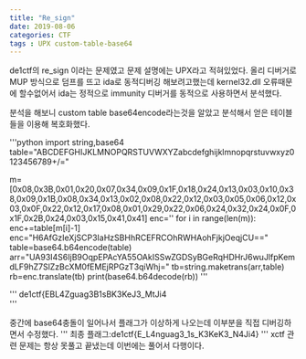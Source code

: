 ```yaml
---
title: "Re_sign" 
date: 2019-08-06
categories: CTF
tags : UPX custom-table-base64
---
```

de1ctf의 re_sign 이라는 문제였고 문제 설명에는 UPX라고 적혀있었다.
올리 디버거로 MUP 방식으로 덤프를 뜨고 ida로 동적디버깅 해보려고했는데 kernel32.dll 오류때문에 할수없어서 
ida는 정적으로 immunity 디버거를 동적으로 사용하면서 분석했다.

분석을 해보니 custom table base64encode라는것을 알았고 분석해서 얻은 테이블들을 이용해 복호화했다.

'''python
import string,base64
table="ABCDEFGHIJKLMNOPQRSTUVWXYZabcdefghijklmnopqrstuvwxyz0123456789+/="
	
m=[0x08,0x3B,0x01,0x20,0x07,0x34,0x09,0x1F,0x18,0x24,0x13,0x03,0x10,0x38,0x09,0x1B,0x08,0x34,0x13,0x02,0x08,0x22,0x12,0x03,0x05,0x06,0x12,0x03,0x0F,0x22,0x12,0x17,0x08,0x01,0x29,0x22,0x06,0x24,0x32,0x24,0x0F,0x1F,0x2B,0x24,0x03,0x15,0x41,0x41]
enc=''
for i in range(len(m)):
	enc+=table[m[i]-1]
enc="H6AfGzIeXjSCP3IaHzSBHhRCEFRCOhRWHAohFjkjOeqjCU=="
table=base64.b64encode(table)
arr="UA93I4S6IjB9OqpEPAcYA55OAkISSwZGDSyBGeRqHDHrJ6wuJlfpKemdLF9hZ7SlZzBcXM0fEMEjRPGzT3qiWhj="
tb=string.maketrans(arr,table)
rb=enc.translate(tb)
print(base64.b64decode(rb))
'''

'''
de1ctf{EBL4Zguag3B1sBK3KeJ3_MtJi4	
'''

중간에 base64충돌이 일어나서 플래그가 이상하게 나오는데 이부분을 직접 디버깅하면서 수정했다.
'''
최종 플래그:de1ctf{E_L4nguag3_1s_K3KeK3_N4Ji4}
'''
xctf 관련 문제는 항상 못풀고 끝냈는데 이번에는 풀어서 다행이다.
